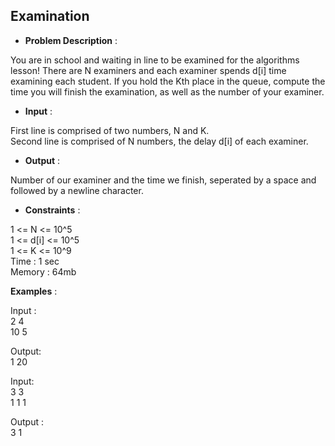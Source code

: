## Examination

- **Problem Description** :

You are in school and waiting in line to be examined for the algorithms lesson! There are N examiners and each examiner spends
d[i] time examining each student. If you hold the Kth place in the queue, compute the time you will finish the examination, 
as well as the number of your examiner.


- **Input** :

First line is comprised of two numbers, N and K. </br>
Second line is comprised of N numbers, the delay d[i] of each examiner.


- **Output** :</br>

Number of our examiner and the time we finish, seperated by a space and followed by a newline character.

- **Constraints** :

1 <= N <= 10^5 </br>
1 <= d[i] <= 10^5 </br>
1 <= K <= 10^9 </br>
Time :  1 sec </br>
Memory :  64mb

**Examples** :

Input : </br>
2   4 </br>
10  5

Output: </br>
1  20


Input: </br>
3  3  </br>
1  1  1

Output : </br>
3  1
